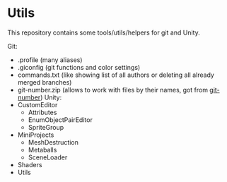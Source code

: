 # Utils
This repository contains some tools/utils/helpers for git and Unity.

Git:
- .profile (many aliases)
- .giconfig (git functions and color settings)
- commands.txt (like showing list of all authors or deleting all already merged branches)
- git-number.zip (allows to work with files by their names, got from [git-number](https://github.com/holygeek/git-number))
Unity:
- CustomEditor
  - Attributes
  - EnumObjectPairEditor
  - SpriteGroup
- MiniProjects
  - MeshDestruction
  - Metaballs
  - SceneLoader
- Shaders
- Utils
